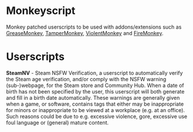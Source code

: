 # Monkeyscript
Monkey patched userscripts to be used with addons/extensions such as [GreaseMonkey](https://www.greasespot.net/), [TamperMonkey](https://www.tampermonkey.net/), [ViolentMonkey](https://violentmonkey.github.io/) and [FireMonkey](https://addons.mozilla.org/en-US/firefox/addon/firemonkey/).
# Userscripts
**SteamNV** - Steam NSFW Verification, a userscript to automatically verify the Steam age verification, and/or comply with the NSFW warning (sub-)webpage, for the Steam store and Community Hub. When a date of birth has not been specified by the user, this userscript will both generate and fill in a birth date automatically. These warnings are generally given when a game, or software, contains tags that either may be inappropriate for minors or inappropriate to be viewed at a workplace (e.g. at an office). Such reasons could be due to e.g. excessive violence, gore, excessive use foul language or (general) mature content.
